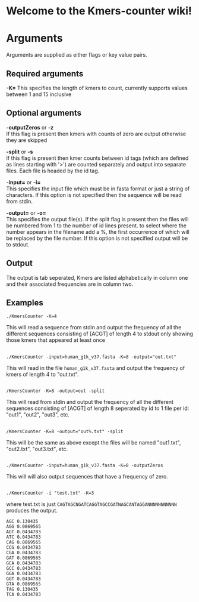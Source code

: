 # Welcome to the Kmers-counter wiki!
# Arguments
Arguments are supplied as either flags or key value 
pairs.

## Required arguments

**-K=<integer>** 
This specifies the length of kmers to count, currently supports values between 1 and 15 inclusive


## Optional arguments

**-outputZeros** or **-z**  
If this flag is present then kmers with counts of 
zero are output otherwise they are skipped

**-split** or **-s**  
If this flag is present then kmer counts between id tags (which are defined as lines starting with '>') 
are counted separately and output into separate files. Each file is headed by the id tag.

**-input=<filename>** or **-i=<filename>**  
This specifies the input file which must be in fasta format or just a string of characters. If this option is not specified then the sequence will be read from stdin.

**-output=<filename>** or **-o=<filename>**  
This specifies the output file(s). If the split flag is present then the files will be numbered from 1 to the number of id lines present. to select where the number appears in the filename add a %, the first occurrence of which will be replaced by the file number. If this option is not specified output will be to stdout.

## Output
The output is tab seperated, Kmers are listed alphabetically in column one and their associated frequencies are in column two.

## Examples
    ./KmersCounter -K=4

This will read a sequence from stdin and output the frequency of all the different sequences 
consisting of [ACGT] of length 4 to stdout only showing those kmers that appeared at least once

##

    ./KmersCounter -input=human_g1k_v37.fasta -K=8 -output="out.txt"  
This will read in the file `human_g1k_v37.fasta` and 
output the frequency of kmers of length 4 to "out.txt".

##

    /KmersCounter -K=8 -output=out -split 
This will read from stdin and output the frequency of all the different sequences consisting of [ACGT] of length 8 seperated by id to 1 file per id: "out1", "out2", "out3", etc.

##

    /KmersCounter -K=8 -output="out%.txt" -split 
This will be the same as above except the files will be named "out1.txt", "out2.txt", "out3.txt", etc.

##

    ./KmersCounter -input=human_g1k_v37.fasta -K=8 -outputZeros
This will will also output sequences that have a frequency of zero.

##

    ./KmersCounter -i "test.txt" -K=3
where test.txt is just `CAGTAGCNGATCAGGTAGCCGATNAGCANTAGGANNNNNNNNNNN`
produces the output.  

    AGC	0.130435
    AGG	0.0869565
    AGT	0.0434783
    ATC	0.0434783
    CAG	0.0869565  
    CCG	0.0434783  
    CGA	0.0434783  
    GAT	0.0869565  
    GCA	0.0434783  
    GCC	0.0434783  
    GGA	0.0434783  
    GGT	0.0434783  
    GTA	0.0869565  
    TAG	0.130435  
    TCA	0.0434783